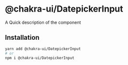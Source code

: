 # @chakra-ui/DatepickerInput

A Quick description of the component

## Installation

```sh
yarn add @chakra-ui/DatepickerInput
# or
npm i @chakra-ui/DatepickerInput
```
